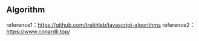 ## Algorithm
reference1：https://github.com/trekhleb/javascript-algorithms
reference2：https://www.conardli.top/

